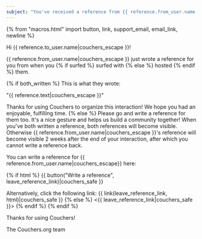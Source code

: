 ```yaml
---
subject: "You've received a reference from {{ reference.from_user.name|couchers_escape }}!"
---
```


{% from "macros.html" import button, link, support_email, email_link, newline %}

Hi {{ reference.to_user.name|couchers_escape }}!

{{ reference.from_user.name|couchers_escape }} just wrote a reference for you from when you {% if surfed %} surfed with {% else %} hosted {% endif %} them.

{% if both_written %}
This is what they wrote:

"{{ reference.text|couchers_escape }}"

Thanks for using Couchers to organize this interaction! We hope you had an enjoyable, fulfilling time.
{% else %}
Please go and write a reference for them too. It's a nice gesture and helps us build a community together! When you've both written a reference, both references will become visible. Otherwise {{ reference.from_user.name|couchers_escape }}'s reference will become visible 2 weeks after the end of your interaction, after which you cannot write a reference back.

You can write a reference for {{ reference.from_user.name|couchers_escape}} here:

{% if html %}
{{ button("Write a reference", leave_reference_link)|couchers_safe }}

Alternatively, click the following link: {{ link(leave_reference_link, html)|couchers_safe }}
{% else %}
<{{ leave_reference_link|couchers_safe }}>
{% endif %}
{% endif %}

Thanks for using Couchers!

The Couchers.org team
